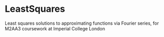 # LeastSquares
Least squares solutions to approximating functions via Fourier series, for M2AA3 coursework at Imperial College London
